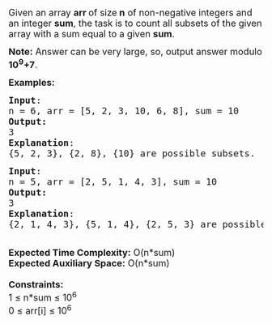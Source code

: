 <div class="problems_problem_content__Xm_eO"><p><span style="font-size: 18px;">Given an array <strong>arr </strong>of size<strong> n</strong>&nbsp;of non-negative integers and an integer <strong>sum</strong>, the task is to count&nbsp;all subsets of the given array with a sum equal to a given <strong>sum</strong>.</span></p>
<p><span style="font-size: 18px;"><strong>Note:</strong> Answer can be very large, so, output answer modulo <strong>10<sup>9</sup>+7</strong>.</span></p>
<p><span style="font-size: 18px;"><strong>Examples:</strong></span></p>
<pre><span style="font-size: 18px;"><strong>Input</strong>: <br>n = 6, arr = [5, 2, 3, 10, 6, 8], sum = 10
<strong>Output:</strong> <br>3</span>
<span style="font-size: 18px;"><strong>Explanation</strong>: <br>{5, 2, 3}, {2, 8}, {10} are possible subsets.</span></pre>
<pre><span style="font-size: 18px;"><strong>Input</strong>: <br>n = 5, arr = [2, 5, 1, 4, 3], sum = 10
<strong>Output:</strong> <br>3</span>
<span style="font-size: 18px;"><strong>Explanation</strong>: <br>{2, 1, 4, 3}, {5, 1, 4}, {2, 5, 3} are possible subsets.</span></pre>
<div><span style="font-size: 18px;"><strong><br>Expected Time Complexity:</strong> O(n*sum)<br><strong>Expected Auxiliary Space:</strong> O(n*sum)<br><strong><br>Constraints:</strong><br>1 ≤ n*sum ≤ 10<sup>6</sup></span></div>
<div><span style="font-size: 18px;">0 ≤ arr[i] ≤&nbsp;10<sup>6</sup></span></div></div>
